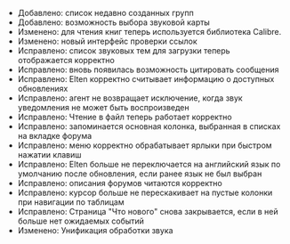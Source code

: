 - Добавлено: список недавно созданных групп
- Добавлено: возможность выбора звуковой карты
- Изменено: для чтения книг теперь используется библиотека Calibre.
- Изменено: новый интерфейс проверки ссылок
- Исправлено: список звуковых тем для загрузки теперь отображается корректно
- Исправлено: вновь появилась возможность цитировать сообщения
- Исправлено: Elten корректно считывает информацию о доступных обновлениях
- Исправлено: агент не возвращает исключение, когда звук уведомления не может быть воспроизведен
- Исправлено: Чтение в файл теперь работает корректно
- Исправлено: запоминается основная колонка, выбранная в списках на вкладке форума
- Исправлено: меню корректно обрабатывает ярлыки при быстром нажатии клавиш
- Исправлено: Elten больше не переключается на английский язык по умолчанию после обновления, если ранее язык не был выбран
- Исправлено: описания форумов читаются корректно
- Исправлено: курсор больше не перескакивает на пустые колонки при навигации по таблицам
- Исправлено: Страница "Что нового" снова закрывается, если в ней больше нет ожидаемых событий
- Изменено: Унификация обработки звука
